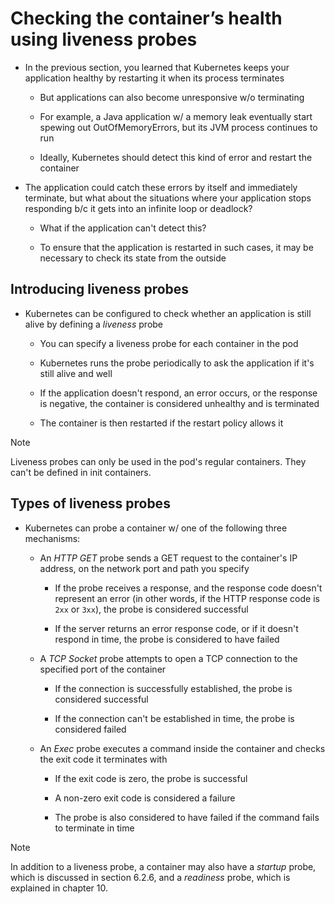 # Checking the container’s health using liveness probes

* In the previous section, you learned that Kubernetes keeps your application healthy by restarting it when its process terminates

  * But applications can also become unresponsive w/o terminating

  * For example, a Java application w/ a memory leak eventually start spewing out OutOfMemoryErrors, but its JVM process continues to run

  * Ideally, Kubernetes should detect this kind of error and restart the container

* The application could catch these errors by itself and immediately terminate, but what about the situations where your application stops responding b/c it gets into an infinite loop or deadlock?

  * What if the application can't detect this?

  * To ensure that the application is restarted in such cases, it may be necessary to check its state from the outside

## Introducing liveness probes

* Kubernetes can be configured to check whether an application is still alive by defining a _liveness_ probe

  * You can specify a liveness probe for each container in the pod

  * Kubernetes runs the probe periodically to ask the application if it's still alive and well

  * If the application doesn't respond, an error occurs, or the response is negative, the container is considered unhealthy and is terminated

  * The container is then restarted if the restart policy allows it

> [!NOTE]
> 
> Liveness probes can only be used in the pod's regular containers. They can't be defined in init containers.

## Types of liveness probes

* Kubernetes can probe a container w/ one of the following three mechanisms:

  * An _HTTP GET_ probe sends a GET request to the container's IP address, on the network port and path you specify

    * If the probe receives a response, and the response code doesn't represent an error (in other words, if the HTTP response code is `2xx` or `3xx`), the probe is considered successful

    * If the server returns an error response code, or if it doesn't respond in time, the probe is considered to have failed

  * A _TCP Socket_ probe attempts to open a TCP connection to the specified port of the container

    * If the connection is successfully established, the probe is considered successful

    * If the connection can't be established in time, the probe is considered failed

  * An _Exec_ probe executes a command inside the container and checks the exit code it terminates with

    * If the exit code is zero, the probe is successful

    * A non-zero exit code is considered a failure

    * The probe is also considered to have failed if the command fails to terminate in time

> [!NOTE]
> 
> In addition to a liveness probe, a container may also have a _startup_ probe, which is discussed in section 6.2.6, and a _readiness_ probe, which is explained in chapter 10.
